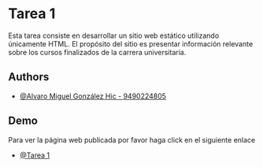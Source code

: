 # Tarea 1

Esta tarea consiste en desarrollar un sitio web estático utilizando únicamente HTML. El propósito del sitio es presentar información relevante sobre los cursos finalizados de la carrera universitaria.

## Authors

- [@Alvaro Miguel González Hic - 9490224805](https://github.com/Miguel-GH681/desarrollo-web)

## Demo

Para ver la página web publicada por favor haga click en el siguiente enlace

- [@Tarea 1](https://shiny-smakager-d7452f.netlify.app/)